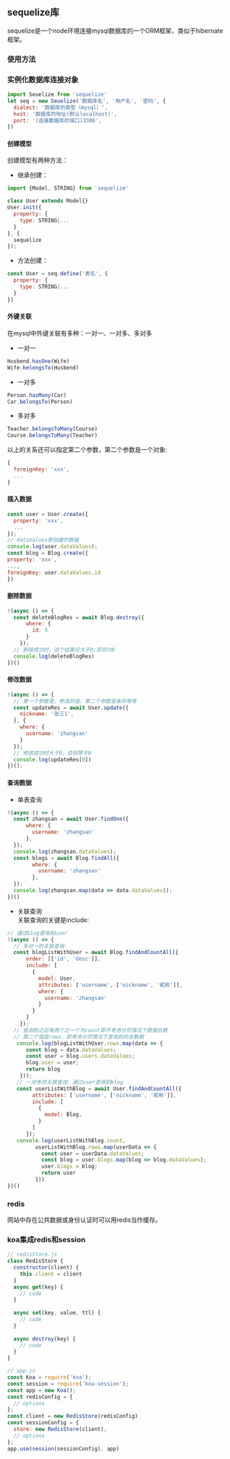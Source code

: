 ## sequelize库
sequelize是一个node环境连接mysql数据库的一个ORM框架，类似于hibernate框架。
### 使用方法
### 实例化数据库连接对象
```javascript
import Seuelize from 'sequelize'
let seq = new Seuelize('数据库名', '用户名', '密码', {
  dialect: '数据库的类型（mysql）',
  host: '数据库的地址(默认localhost)',
  port: '(连接数据库的端口)3306',
})
```
#### 创建模型
创建模型有两种方法：
+ 继承创建：
```javascript
import {Model, STRING} from 'sequelize'

class User extends Model{}
User.init({
  property: {
    type: STRING|...
  }
}, {
  sequelize
});
```  
+ 方法创建：
```javascript
const User = seq.define('表名', {
  property: {
    type: STRING|...
  }
})
```
#### 外键关联
在mysql中外键关联有多种：一对一、一对多、多对多
+ 一对一
```javascript
Husbend.hasOne(Wife)
Wife.belongsTo(Husbend)
```
+ 一对多
```javascript
Person.hasMany(Car)
Car.belongsTo(Person)
```
+ 多对多
```javascript
Teacher.belongsToMany(Course)
Course.belongsToMany(Teacher)
```
以上的关系还可以指定第二个参数，第二个参数是一个对象:
```javascript
{
  foreignKey: 'xxx',
  ...
}
```
#### 插入数据
```javascript
const user = User.create({
  property: 'xxx',
  ...
});
// dataValues即创建的数据
console.log(user.dataValues);
const blog = Blog.create({
property: 'xxx',
...,
foreignKey: user.dataValues.id
})
```
#### 删除数据
```javascript
!(async () => {
  const deleteBlogRes = await Blog.destroy({
      where: {
        id: 5
      }
    });
  // 删除成功时，这个结果应大于0;否则为0
  console.log(deleteBlogRes)
})()
```
#### 修改数据
```javascript
!(async () => {
  // 第一个参数是，修改的值，第二个参数是条件等等
  const updateRes = await User.update({
    nickname: '张三1',
  }, {
    where: {
      username: 'zhangsan'
    }
  });
  // 修改成功时大于0，否则等于0
  console.log(updateRes[0])
})();
```
#### 查询数据
+ 单表查询
```javascript
!(async () => {
  const zhangsan = await User.findOne({
      where: {
        username: 'zhangsan'
      },
  });
  console.log(zhangsan.dataValues);
  const blogs = await Blog.findAll({
        where: {
          username: 'zhangsan'
        },
  });
  console.log(zhangsan.map(data => data.dataValues));
})()
```
+ 关联查询  
关联查询的关键是include:
```javascript
// 通过blog查询到user
!(async () => {
  // 多对一的关联查询
  const blogListWithUser = await Blog.findAndCountAll({
      order: [['id', 'desc']],
      include: [
        {
          model: User,
          attributes: ['username', ['nickname', '昵称']],
          where: {
            username: 'zhangsan'
          }
        }
      ]
    });
  // 查询到之后有两个之一个为count即不考虑分页情况下数据总数
  // 第二个值是rows，即考虑分页情况下查询到的总数据
   console.log(blogListWithUser.rows.map(data => {
      const blog = data.dataValues;
      const user = blog.users.dataValues;
      blog.user = user;
      return blog
    }));
   // 一对多的关联查询，通过user查询到blog
   const userListWithBlog = await User.findAndCountAll({
        attributes: ['username', ['nickname', '昵称']],
        include: [
          {
            model: Blog,
          }
        ]
      });
   console.log(userListWithBlog.count,
         userListWithBlog.rows.map(userData => {
           const user = userData.dataValues;
           const blog = user.blogs.map(blog => blog.dataValues);
           user.blogs = blog;
           return user
         }))
})()
```
### redis
网站中存在公共数据或身份认证时可以用redis当作缓存。
### koa集成redis和session
```javascript
// redisStore.js
class RedisStore {
  constructor(client) {
    this.client = client
  }
  async get(key) {
    // code
  }
  
  async set(key, value, ttl) {
    // code
  }
  
  async destroy(key) {
    // code
  }
}

// app.js
const Koa = require('koa');
const session = require('koa-session');
const app = new Koa();
const redisConfig = {
  // options
};
const client = new RedisStore(redisConfig)
const sessionConfig = {
  store: new RedisStore(client),
  // options
};
app.use(session(sessionConfig), app)
```
